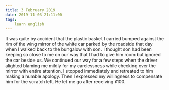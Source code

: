 ```yaml
---
title: 3 February 2019
date: 2019-11-03 21:11:00
tags:
    learn english
---
```

It was quite by accident that the plastic
basket I carried bumped against the rim of the wing mirror of the white car
parked by the roadside that day when I walked back to the bungalow with son. I thought
son had been keeping so close to me on our way that I had to give him room but
ignored the car beside us. We continued our way for a few steps when the driver
alighted blaming me mildly for my carelessness while checking over the mirror with
entire attention. I stopped immediately and retreated to him making a humble
apology. Then I expressed my willingness to compensate him for the scratch left.
He let me go after receiving ¥100.